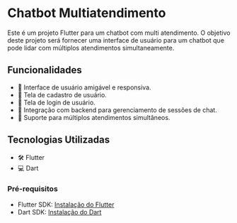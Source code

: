 # Chatbot Multiatendimento

Este é um projeto Flutter para um chatbot com multi atendimento. O objetivo deste projeto será fornecer uma interface de usuário para um chatbot que pode lidar com múltiplos atendimentos simultaneamente.

## Funcionalidades

- 🌟 Interface de usuário amigável e responsiva.
- 📝 Tela de cadastro de usuário.
- 🔐 Tela de login de usuário.
- 🔄 Integração com backend para gerenciamento de sessões de chat.
- 👥 Suporte para múltiplos atendimentos simultâneos.

## Tecnologias Utilizadas

- 🛠️ Flutter
- 💻 Dart

### Pré-requisitos

- Flutter SDK: [Instalação do Flutter](https://docs.flutter.dev/get-started/install)
- Dart SDK: [Instalação do Dart](https://dart.dev/get-dart)

